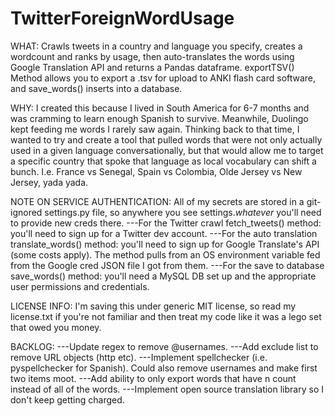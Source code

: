 # TwitterForeignWordUsage
WHAT:
Crawls tweets in a country and language you specify, creates a wordcount and ranks by usage, then auto-translates the words using Google Translation API and returns a Pandas dataframe. exportTSV() Method allows you to export a .tsv for upload to ANKI flash card software, and save_words() inserts into a database.

WHY:
I created this because I lived in South America for 6-7 months and was cramming to learn enough Spanish to survive. Meanwhile, Duolingo kept feeding me words I rarely saw again. Thinking back to that time, I wanted to try and create a tool that pulled words that were not only actually used in a given language conversationally, but that would allow me to target a specific country that spoke that language as local vocabulary can shift a bunch. I.e. France vs Senegal, Spain vs Colombia, Olde Jersey vs New Jersey, yada yada.

NOTE ON SERVICE AUTHENTICATION: 
All of my secrets are stored in a git-ignored settings.py file, so anywhere you see settings.*whatever* you'll need to provide new creds there. 
---For the Twitter crawl fetch_tweets() method: you'll need to sign up for a Twitter dev account.
---For the auto translation translate_words() method: you'll need to sign up for Google Translate's API (some costs apply). The method pulls from an OS environment variable fed from the Google cred JSON file I got from them.
---For the save to database save_words() method: you'll need a MySQL DB set up and the appropriate user permissions and credentials.

LICENSE INFO:
I'm saving this under generic MIT license, so read my license.txt if you're not familiar and then treat my code like it was a lego set that owed you money.

BACKLOG:
---Update regex to remove @usernames.
---Add exclude list to remove URL objects (http etc).
---Implement spellchecker (i.e. pyspellchecker for Spanish). Could also remove usernames and make first two items moot.
---Add ability to only export words that have n count instead of all of the words.
---Implement open source translation library so I don't keep getting charged.
